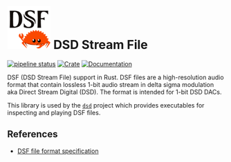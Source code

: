 <!-- markdownlint-disable MD033 -->
# <img src="doc/images/logo.png" width="100" alt="Logo"/> DSD Stream File #

[![pipeline status](https://gitlab.com/danieljrmay/dsf/badges/master/pipeline.svg)](https://gitlab.com/danieljrmay/dsf/commits/master)
[![Crate](https://img.shields.io/crates/v/dsf.svg)](https://crates.io/crates/dsf)
[![Documentation](https://docs.rs/dsf/badge.svg)](https://docs.rs/dsf/)

DSF (DSD Stream File) support in Rust. DSF files are a high-resolution
audio format that contain lossless 1-bit audio stream in delta sigma
modulation aka Direct Stream Digital (DSD). The format is intended for
1-bit DSD DACs.

This library is used by the
[`dsd`](https://gitlab.com/danieljrmay/dsd) project which provides
executables for inspecting and playing DSF files.

## References ##

* [DSF file format
specification](https://dsd-guide.com/sites/default/files/white-papers/DSFFileFormatSpec_E.pdf)
